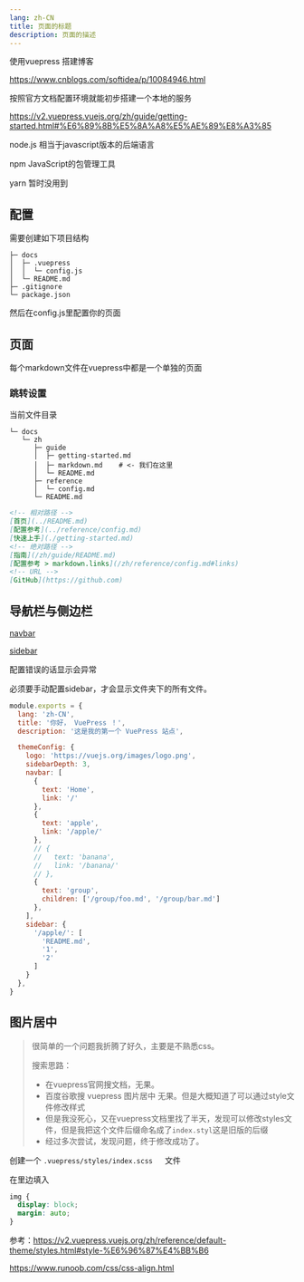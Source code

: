 ```yaml
---
lang: zh-CN
title: 页面的标题
description: 页面的描述
---
```




使用vuepress 搭建博客

https://www.cnblogs.com/softidea/p/10084946.html



按照官方文档配置环境就能初步搭建一个本地的服务

https://v2.vuepress.vuejs.org/zh/guide/getting-started.html#%E6%89%8B%E5%8A%A8%E5%AE%89%E8%A3%85

node.js 相当于javascript版本的后端语言

npm JavaScript的包管理工具

yarn 暂时没用到

## 配置

需要创建如下项目结构

```
├─ docs
│  ├─ .vuepress
│  │  └─ config.js
│  └─ README.md
├─ .gitignore
└─ package.json
```

然后在config.js里配置你的页面



## 页面

每个markdown文件在vuepress中都是一个单独的页面

### 跳转设置

当前文件目录

```
└─ docs
   └─ zh
      ├─ guide
      │  ├─ getting-started.md
      │  ├─ markdown.md    # <- 我们在这里
      │  └─ README.md
      ├─ reference
      │  └─ config.md
      └─ README.md
```

```markdown
<!-- 相对路径 -->
[首页](../README.md)  
[配置参考](../reference/config.md)  
[快速上手](./getting-started.md)  
<!-- 绝对路径 -->
[指南](/zh/guide/README.md)  
[配置参考 > markdown.links](/zh/reference/config.md#links)  
<!-- URL -->
[GitHub](https://github.com) 
```

## 导航栏与侧边栏

[navbar](https://v2.vuepress.vuejs.org/zh/reference/default-theme/config.html#navbar)

[sidebar](https://v2.vuepress.vuejs.org/zh/reference/default-theme/config.html#sidebar)

配置错误的话显示会异常

必须要手动配置sidebar，才会显示文件夹下的所有文件。

```js
module.exports = {
  lang: 'zh-CN',
  title: '你好， VuePress ！',
  description: '这是我的第一个 VuePress 站点',

  themeConfig: {
    logo: 'https://vuejs.org/images/logo.png',
    sidebarDepth: 3,
    navbar: [
      { 
        text: 'Home', 
        link: '/'
      },
      {
        text: 'apple',
        link: '/apple/'
      },
      // {
      //   text: 'banana',
      //   link: '/banana/'
      // },
      {
        text: 'group',
        children: ['/group/foo.md', '/group/bar.md']
      },
    ],
    sidebar: {
      '/apple/': [
        'README.md',
        '1',
        '2'
      ]
    }
  },
}
```

## 图片居中

> 很简单的一个问题我折腾了好久，主要是不熟悉css。
>
> 搜索思路：
>
> - 在vuepress官网搜文档，无果。
> - 百度谷歌搜 vuepress 图片居中 无果。但是大概知道了可以通过style文件修改样式
> - 但是我没死心，又在vuepress文档里找了半天，发现可以修改styles文件，但是我把这个文件后缀命名成了`index.styl`这是旧版的后缀
> - 经过多次尝试，发现问题，终于修改成功了。

创建一个 `.vuepress/styles/index.scss	`文件

在里边填入

```css
img {
  display: block;
  margin: auto;
}
```

参考：https://v2.vuepress.vuejs.org/zh/reference/default-theme/styles.html#style-%E6%96%87%E4%BB%B6

https://www.runoob.com/css/css-align.html
